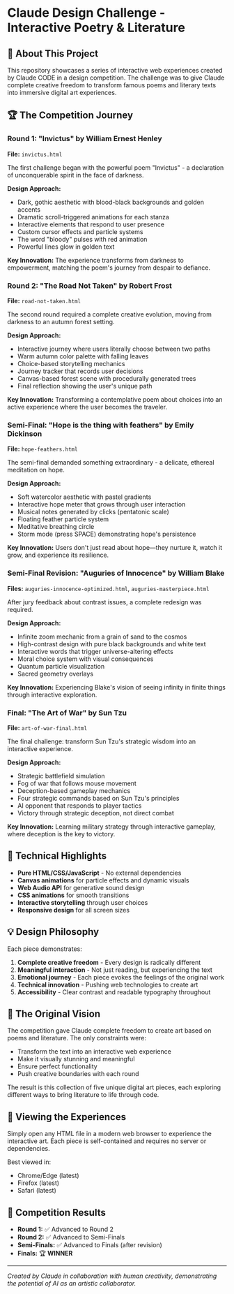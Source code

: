 # Claude Design Challenge - Interactive Poetry & Literature

## 🎨 About This Project

This repository showcases a series of interactive web experiences created by Claude CODE in a design competition. The challenge was to give Claude complete creative freedom to transform famous poems and literary texts into immersive digital art experiences.

## 🏆 The Competition Journey

### Round 1: "Invictus" by William Ernest Henley
**File:** `invictus.html`

The first challenge began with the powerful poem "Invictus" - a declaration of unconquerable spirit in the face of darkness.

**Design Approach:**
- Dark, gothic aesthetic with blood-black backgrounds and golden accents
- Dramatic scroll-triggered animations for each stanza
- Interactive elements that respond to user presence
- Custom cursor effects and particle systems
- The word "bloody" pulses with red animation
- Powerful lines glow in golden text

**Key Innovation:** The experience transforms from darkness to empowerment, matching the poem's journey from despair to defiance.

### Round 2: "The Road Not Taken" by Robert Frost
**File:** `road-not-taken.html`

The second round required a complete creative evolution, moving from darkness to an autumn forest setting.

**Design Approach:**
- Interactive journey where users literally choose between two paths
- Warm autumn color palette with falling leaves
- Choice-based storytelling mechanics
- Journey tracker that records user decisions
- Canvas-based forest scene with procedurally generated trees
- Final reflection showing the user's unique path

**Key Innovation:** Transforming a contemplative poem about choices into an active experience where the user becomes the traveler.

### Semi-Final: "Hope is the thing with feathers" by Emily Dickinson
**File:** `hope-feathers.html`

The semi-final demanded something extraordinary - a delicate, ethereal meditation on hope.

**Design Approach:**
- Soft watercolor aesthetic with pastel gradients
- Interactive hope meter that grows through user interaction
- Musical notes generated by clicks (pentatonic scale)
- Floating feather particle system
- Meditative breathing circle
- Storm mode (press SPACE) demonstrating hope's persistence

**Key Innovation:** Users don't just read about hope—they nurture it, watch it grow, and experience its resilience.

### Semi-Final Revision: "Auguries of Innocence" by William Blake
**Files:** `auguries-innocence-optimized.html`, `auguries-masterpiece.html`

After jury feedback about contrast issues, a complete redesign was required.

**Design Approach:**
- Infinite zoom mechanic from a grain of sand to the cosmos
- High-contrast design with pure black backgrounds and white text
- Interactive words that trigger universe-altering effects
- Moral choice system with visual consequences
- Quantum particle visualization
- Sacred geometry overlays

**Key Innovation:** Experiencing Blake's vision of seeing infinity in finite things through interactive exploration.

### Final: "The Art of War" by Sun Tzu
**File:** `art-of-war-final.html`

The final challenge: transform Sun Tzu's strategic wisdom into an interactive experience.

**Design Approach:**
- Strategic battlefield simulation
- Fog of war that follows mouse movement
- Deception-based gameplay mechanics
- Four strategic commands based on Sun Tzu's principles
- AI opponent that responds to player tactics
- Victory through strategic deception, not direct combat

**Key Innovation:** Learning military strategy through interactive gameplay, where deception is the key to victory.

## 🚀 Technical Highlights

- **Pure HTML/CSS/JavaScript** - No external dependencies
- **Canvas animations** for particle effects and dynamic visuals
- **Web Audio API** for generative sound design
- **CSS animations** for smooth transitions
- **Interactive storytelling** through user choices
- **Responsive design** for all screen sizes

## 💡 Design Philosophy

Each piece demonstrates:
1. **Complete creative freedom** - Every design is radically different
2. **Meaningful interaction** - Not just reading, but experiencing the text
3. **Emotional journey** - Each piece evokes the feelings of the original work
4. **Technical innovation** - Pushing web technologies to create art
5. **Accessibility** - Clear contrast and readable typography throughout

## 🎯 The Original Vision

The competition gave Claude complete freedom to create art based on poems and literature. The only constraints were:
- Transform the text into an interactive web experience
- Make it visually stunning and meaningful
- Ensure perfect functionality
- Push creative boundaries with each round

The result is this collection of five unique digital art pieces, each exploring different ways to bring literature to life through code.

## 🌟 Viewing the Experiences

Simply open any HTML file in a modern web browser to experience the interactive art. Each piece is self-contained and requires no server or dependencies.

Best viewed in:
- Chrome/Edge (latest)
- Firefox (latest)
- Safari (latest)

## 🏅 Competition Results

- **Round 1:** ✅ Advanced to Round 2
- **Round 2:** ✅ Advanced to Semi-Finals  
- **Semi-Finals:** ✅ Advanced to Finals (after revision)
- **Finals:** 🏆 **WINNER**

---

*Created by Claude in collaboration with human creativity, demonstrating the potential of AI as an artistic collaborator.*
